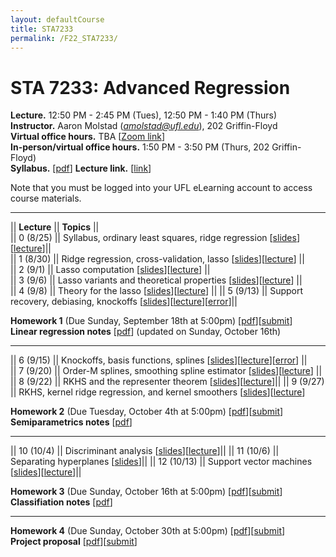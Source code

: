 ```yaml
---
layout: defaultCourse
title: STA7233
permalink: /F22_STA7233/
---
```


# STA 7233: Advanced Regression   
**Lecture.**  12:50 PM - 2:45 PM  (Tues), 12:50 PM - 1:40 PM (Thurs)  
**Instructor.** Aaron Molstad (*amolstad@ufl.edu*), 202 Griffin-Floyd  
**Virtual office hours.** TBA [[Zoom link](https://ufl.zoom.us/j/6434957431)]  
**In-person/virtual office hours.** 1:50 PM - 3:50 PM (Thurs, 202 Griffin-Floyd)  
**Syllabus.** [[pdf](https://ufl.instructure.com/courses/463961/files/70933679?wrap=1)] **Lecture link.** [[link](https://ufl.zoom.us/j/95497304717?pwd=NE9nY0hGcm84aWYzcFVzZXYxOU5mZz09)]  

Note that you must be logged into your UFL eLearning account to access course materials.  

---------------  

||  **Lecture** ||  **Topics**  ||  
|| 0 (8/25)  || Syllabus, ordinary least squares, ridge regression [[slides](https://ufl.instructure.com/files/70937117/download?download_frd=1)][[lecture](https://ufl.instructure.com/files/70937119/download?download_frd=1)]||  
|| 1 (8/30) || Ridge regression, cross-validation, lasso [[slides](https://ufl.instructure.com/files/71104309/download?download_frd=1)][[lecture](https://ufl.instructure.com/files/71104308/download?download_frd=1)] ||  
|| 2 (9/1) || Lasso computation [[slides](https://ufl.instructure.com/files/71183569/download?download_frd=1)][[lecture](https://ufl.instructure.com/files/71183552/download?download_frd=1)] ||  
|| 3 (9/6) || Lasso variants and theoretical properties [[slides](https://ufl.instructure.com/files/71222125/download?download_frd=1)][[lecture](https://ufl.instructure.com/files/71449315/download?download_frd=1)] ||  
|| 4 (9/8) || Theory for the lasso [[slides](https://ufl.instructure.com/files/71291903/download?download_frd=1)][[lecture](https://ufl.instructure.com/files/71449238/download?download_frd=1)] || 
|| 5 (9/13) || Support recovery, debiasing, knockoffs [[slides](https://ufl.instructure.com/files/71448932/download?download_frd=1)][[lecture](https://ufl.instructure.com/files/72463892/download?download_frd=1)][[error](https://ufl.instructure.com/files/72463940/download?download_frd=1)]|| 

**Homework 1** (Due Sunday, September 18th at 5:00pm) [[pdf](https://ufl.instructure.com/files/71182985/download?download_frd=1)][[submit](https://ufl.instructure.com/courses/463961/assignments/5390259)]   
**Linear regression notes** [[pdf](https://ufl.instructure.com/files/72443502/download?download_frd=1)] (updated on Sunday, October 16th)  

-----------------

|| 6 (9/15) || Knockoffs, basis functions, splines [[slides](https://ufl.instructure.com/files/71521547/download?download_frd=1)][[lecture](https://ufl.instructure.com/files/72464047/download?download_frd=1)][[error](https://ufl.instructure.com/files/72464131/download?download_frd=1)] ||  
|| 7 (9/20) || Order-M splines, smoothing spline estimator [[slides](https://ufl.instructure.com/files/71738772/download?download_frd=1)][[lecture](https://ufl.instructure.com/files/71738785/download?download_frd=1)] || 
|| 8 (9/22) || RKHS and the representer theorem [[slides](https://ufl.instructure.com/files/71739053/download?download_frd=1)][[lecture](https://ufl.instructure.com/files/71739054/download?download_frd=1)]||
|| 9 (9/27) || RKHS, kernel ridge regression, and kernel smoothers [[slides](https://ufl.instructure.com/files/71821033/download?download_frd=1)][[lecture](https://ufl.instructure.com/files/71890957/download?download_frd=1)]


**Homework 2** (Due Tuesday, October 4th at 5:00pm) [[pdf](https://ufl.instructure.com/files/71822895/download?download_frd=1)][[submit](https://ufl.instructure.com/courses/463961/assignments/5399003)]   
**Semiparametrics notes** [[pdf](https://ufl.instructure.com/files/71821043/download?download_frd=1)]  


-----------------


|| 10 (10/4) || Discriminant analysis [[slides](https://ufl.instructure.com/files/72131303/download?download_frd=1)][[lecture](https://ufl.instructure.com/files/72131298/download?download_frd=1)]||
|| 11 (10/6) || Separating hyperplanes [[slides](https://ufl.instructure.com/files/72131949/download?download_frd=1)]||
|| 12 (10/13) || Support vector machines [[slides](https://ufl.instructure.com/files/72374497/download?download_frd=1)][[lecture](https://ufl.instructure.com/files/72464071/download?download_frd=1)]||


**Homework 3** (Due Sunday, October 16th at 5:00pm) [[pdf](https://ufl.instructure.com/files/71959850/download?download_frd=1)][[submit](https://ufl.instructure.com/courses/463961/assignments/5405471)]    
**Classifiation notes** [[pdf](https://ufl.instructure.com/files/72374508/download?download_frd=1)]  



-----------------
**Homework 4** (Due Sunday, October 30th at 5:00pm) [[pdf](https://ufl.instructure.com/files/72464671/download?download_frd=1)][[submit](https://ufl.instructure.com/courses/463961/assignments/5411240)]  
**Project proposal** [[pdf](https://ufl.instructure.com/files/72462357/download?download_frd=1)][[submit](https://ufl.instructure.com/courses/463961/assignments/5411229)]


